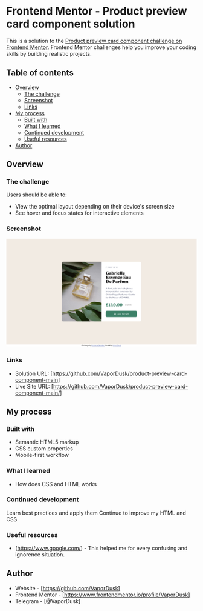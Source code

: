 # Frontend Mentor - Product preview card component solution

This is a solution to the [Product preview card component challenge on Frontend Mentor](https://www.frontendmentor.io/challenges/product-preview-card-component-GO7UmttRfa). Frontend Mentor challenges help you improve your coding skills by building realistic projects. 

## Table of contents

- [Overview](#overview)
  - [The challenge](#the-challenge)
  - [Screenshot](#screenshot)
  - [Links](#links)
- [My process](#my-process)
  - [Built with](#built-with)
  - [What I learned](#what-i-learned)
  - [Continued development](#continued-development)
  - [Useful resources](#useful-resources)
- [Author](#author)

## Overview

### The challenge

Users should be able to:

- View the optimal layout depending on their device's screen size
- See hover and focus states for interactive elements

### Screenshot

![](./screenshot.jpeg)

### Links

- Solution URL: [https://github.com/VaporDusk/product-preview-card-component-main]
- Live Site URL: [https://github.com/VaporDusk/product-preview-card-component-main/]

## My process

### Built with

- Semantic HTML5 markup
- CSS custom properties
- Mobile-first workflow

### What I learned

- How does CSS and HTML works

### Continued development

Learn best practices and apply them
Continue to improve my HTML and CSS

### Useful resources

- (https://www.google.com/) - This helped me for every confusing and ignorence situation.

## Author

- Website - [https://github.com/VaporDusk]
- Frontend Mentor - [https://www.frontendmentor.io/profile/VaporDusk]
- Telegram - [@VaporDusk]